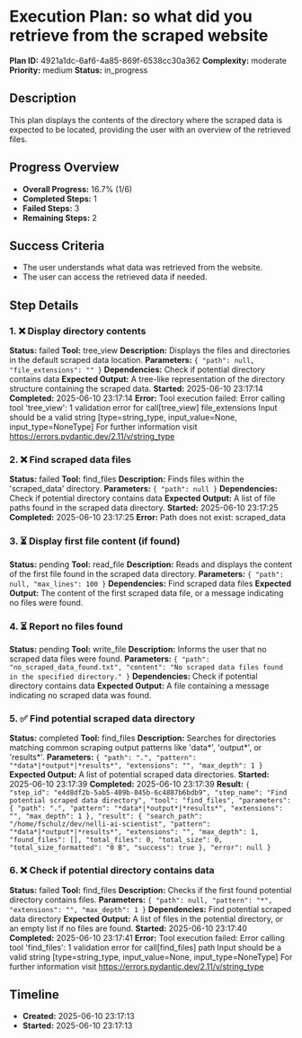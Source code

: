 # Execution Plan: so what did you retrieve from the scraped website

**Plan ID:** 4921a1dc-6af6-4a85-869f-6538cc30a362
**Complexity:** moderate
**Priority:** medium
**Status:** in_progress

## Description
This plan displays the contents of the directory where the scraped data is expected to be located, providing the user with an overview of the retrieved files.

## Progress Overview
- **Overall Progress:** 16.7% (1/6)
- **Completed Steps:** 1
- **Failed Steps:** 3
- **Remaining Steps:** 2

## Success Criteria
- The user understands what data was retrieved from the website.
- The user can access the retrieved data if needed.

## Step Details

### 1. ❌ Display directory contents

**Status:** failed
**Tool:** tree_view
**Description:** Displays the files and directories in the default scraped data location.
**Parameters:** `{
  "path": null,
  "file_extensions": ""
}`
**Dependencies:** Check if potential directory contains data
**Expected Output:** A tree-like representation of the directory structure containing the scraped data.
**Started:** 2025-06-10 23:17:14
**Completed:** 2025-06-10 23:17:14
**Error:** Tool execution failed: Error calling tool 'tree_view': 1 validation error for call[tree_view]
file_extensions
  Input should be a valid string [type=string_type, input_value=None, input_type=NoneType]
    For further information visit https://errors.pydantic.dev/2.11/v/string_type

### 2. ❌ Find scraped data files

**Status:** failed
**Tool:** find_files
**Description:** Finds files within the 'scraped_data' directory.
**Parameters:** `{
  "path": null
}`
**Dependencies:** Check if potential directory contains data
**Expected Output:** A list of file paths found in the scraped data directory.
**Started:** 2025-06-10 23:17:25
**Completed:** 2025-06-10 23:17:25
**Error:** Path does not exist: scraped_data

### 3. ⏳ Display first file content (if found)

**Status:** pending
**Tool:** read_file
**Description:** Reads and displays the content of the first file found in the scraped data directory.
**Parameters:** `{
  "path": null,
  "max_lines": 100
}`
**Dependencies:** Find scraped data files
**Expected Output:** The content of the first scraped data file, or a message indicating no files were found.

### 4. ⏳ Report no files found

**Status:** pending
**Tool:** write_file
**Description:** Informs the user that no scraped data files were found.
**Parameters:** `{
  "path": "no_scraped_data_found.txt",
  "content": "No scraped data files found in the specified directory."
}`
**Dependencies:** Check if potential directory contains data
**Expected Output:** A file containing a message indicating no scraped data was found.

### 5. ✅ Find potential scraped data directory

**Status:** completed
**Tool:** find_files
**Description:** Searches for directories matching common scraping output patterns like 'data*', 'output*', or 'results*'.
**Parameters:** `{
  "path": ".",
  "pattern": "*data*|*output*|*results*",
  "extensions": "",
  "max_depth": 1
}`
**Expected Output:** A list of potential scraped data directories.
**Started:** 2025-06-10 23:17:39
**Completed:** 2025-06-10 23:17:39
**Result:** `{
  "step_id": "e4d8df2b-5ab5-409b-845b-6c4887b6bdb9",
  "step_name": "Find potential scraped data directory",
  "tool": "find_files",
  "parameters": {
    "path": ".",
    "pattern": "*data*|*output*|*results*",
    "extensions": "",
    "max_depth": 1
  },
  "result": {
    "search_path": "/home/fschulz/dev/nelli-ai-scientist",
    "pattern": "*data*|*output*|*results*",
    "extensions": "",
    "max_depth": 1,
    "found_files": [],
    "total_files": 0,
    "total_size": 0,
    "total_size_formatted": "0 B",
    "success": true
  },
  "error": null
}`

### 6. ❌ Check if potential directory contains data

**Status:** failed
**Tool:** find_files
**Description:** Checks if the first found potential directory contains files.
**Parameters:** `{
  "path": null,
  "pattern": "*",
  "extensions": "",
  "max_depth": 1
}`
**Dependencies:** Find potential scraped data directory
**Expected Output:** A list of files in the potential directory, or an empty list if no files are found.
**Started:** 2025-06-10 23:17:40
**Completed:** 2025-06-10 23:17:41
**Error:** Tool execution failed: Error calling tool 'find_files': 1 validation error for call[find_files]
path
  Input should be a valid string [type=string_type, input_value=None, input_type=NoneType]
    For further information visit https://errors.pydantic.dev/2.11/v/string_type


## Timeline

- **Created:** 2025-06-10 23:17:13
- **Started:** 2025-06-10 23:17:13
